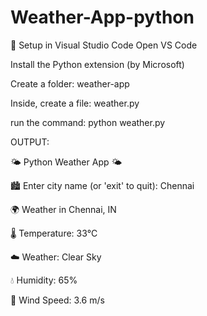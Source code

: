 # Weather-App-python


🧰 Setup in Visual Studio Code
Open VS Code

Install the Python extension (by Microsoft)

Create a folder: weather-app

Inside, create a file: weather.py

run the command: python weather.py


OUTPUT:

 
   🌤️ Python Weather App 🌤️   


🏙️ Enter city name (or 'exit' to quit): Chennai

🌍 Weather in Chennai, IN

🌡️ Temperature: 33°C

☁️ Weather: Clear Sky

💧 Humidity: 65%

💨 Wind Speed: 3.6 m/s

